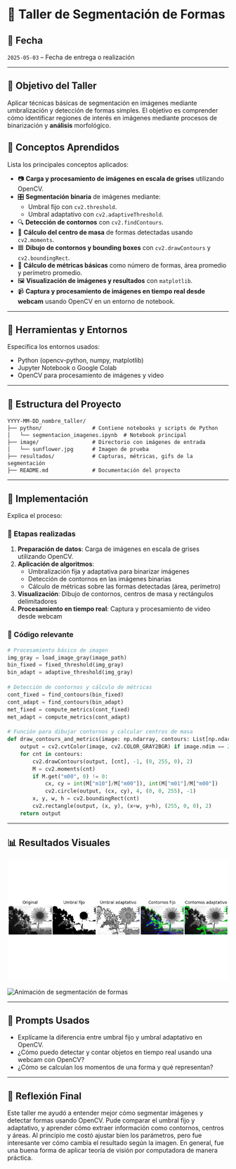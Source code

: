 # 🧪 Taller de Segmentación de Formas

## 📅 Fecha

`2025-05-03` – Fecha de entrega o realización

---

## 🎯 Objetivo del Taller

Aplicar técnicas básicas de segmentación en imágenes mediante umbralización y detección de formas simples. El objetivo es comprender cómo identificar regiones de interés en imágenes mediante procesos de binarización y **análisis** morfológico.

## 🧠 Conceptos Aprendidos

Lista los principales conceptos aplicados:

- 📷 **Carga y procesamiento de imágenes en escala de grises** utilizando OpenCV.
- 🎛️ **Segmentación binaria** de imágenes mediante:
  - Umbral fijo con `cv2.threshold`.
  - Umbral adaptativo con `cv2.adaptiveThreshold`.
- 🔍 **Detección de contornos** con `cv2.findContours`.
- 🎯 **Cálculo del centro de masa** de formas detectadas usando `cv2.moments`.
- 🟦 **Dibujo de contornos y bounding boxes** con `cv2.drawContours` y `cv2.boundingRect`.
- 📏 **Cálculo de métricas básicas** como número de formas, área promedio y perímetro promedio.
- 🖼️ **Visualización de imágenes y resultados** con `matplotlib`.
- 📹 **Captura y procesamiento de imágenes en tiempo real desde webcam** usando OpenCV en un entorno de notebook.

---

## 🔧 Herramientas y Entornos

Especifica los entornos usados:

- Python (opencv-python, numpy, matplotlib)
- Jupyter Notebook o Google Colab
- OpenCV para procesamiento de imágenes y video

---

## 📁 Estructura del Proyecto

```
YYYY-MM-DD_nombre_taller/
├── python/                # Contiene notebooks y scripts de Python
│   └── segmentacion_imagenes.ipynb  # Notebook principal
├── image/                 # Directorio con imágenes de entrada
│   └── sunflower.jpg      # Imagen de prueba
├── resultados/            # Capturas, métricas, gifs de la segmentación
├── README.md              # Documentación del proyecto
```

---

## 🧪 Implementación

Explica el proceso:

### 🔹 Etapas realizadas

1. **Preparación de datos**: Carga de imágenes en escala de grises utilizando OpenCV.
2. **Aplicación de algoritmos**:
   - Umbralización fija y adaptativa para binarizar imágenes
   - Detección de contornos en las imágenes binarias
   - Cálculo de métricas sobre las formas detectadas (área, perímetro)
3. **Visualización**: Dibujo de contornos, centros de masa y rectángulos delimitadores
4. **Procesamiento en tiempo real**: Captura y procesamiento de video desde webcam

### 🔹 Código relevante

```python
# Procesamiento básico de imagen
img_gray = load_image_gray(image_path)
bin_fixed = fixed_threshold(img_gray)
bin_adapt = adaptive_threshold(img_gray)

# Detección de contornos y cálculo de métricas
cont_fixed = find_contours(bin_fixed)
cont_adapt = find_contours(bin_adapt)
met_fixed = compute_metrics(cont_fixed)
met_adapt = compute_metrics(cont_adapt)

# Función para dibujar contornos y calcular centros de masa
def draw_contours_and_metrics(image: np.ndarray, contours: List[np.ndarray]) -> np.ndarray:
    output = cv2.cvtColor(image, cv2.COLOR_GRAY2BGR) if image.ndim == 2 else image.copy()
    for cnt in contours:
        cv2.drawContours(output, [cnt], -1, (0, 255, 0), 2)
        M = cv2.moments(cnt)
        if M.get("m00", 0) != 0:
            cx, cy = int(M["m10"]/M["m00"]), int(M["m01"]/M["m00"])
            cv2.circle(output, (cx, cy), 4, (0, 0, 255), -1)
        x, y, w, h = cv2.boundingRect(cnt)
        cv2.rectangle(output, (x, y), (x+w, y+h), (255, 0, 0), 2)
    return output
```

---

## 📊 Resultados Visuales

![Resultado de la segmentación](./resultados/Resultados1.png)

![Animación de segmentación de formas](./resultados/Segmentacion_formas.gif)

---

## 🧩 Prompts Usados

- Explícame la diferencia entre umbral fijo y umbral adaptativo en OpenCV.
- ¿Cómo puedo detectar y contar objetos en tiempo real usando una webcam con OpenCV?
- ¿Cómo se calculan los momentos de una forma y qué representan?

---

## 💬 Reflexión Final

Este taller me ayudó a entender mejor cómo segmentar imágenes y detectar formas usando OpenCV. Pude comparar el umbral fijo y adaptativo, y aprender cómo extraer información como contornos, centros y áreas. Al principio me costó ajustar bien los parámetros, pero fue interesante ver cómo cambia el resultado según la imagen. En general, fue una buena forma de aplicar teoría de visión por computadora de manera práctica.

